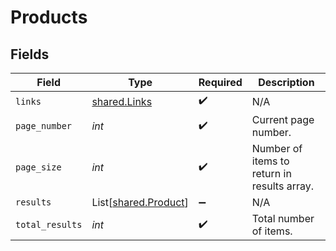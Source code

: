 # Products


## Fields

| Field                                                  | Type                                                   | Required                                               | Description                                            |
| ------------------------------------------------------ | ------------------------------------------------------ | ------------------------------------------------------ | ------------------------------------------------------ |
| `links`                                                | [shared.Links](../../models/shared/links.md)           | :heavy_check_mark:                                     | N/A                                                    |
| `page_number`                                          | *int*                                                  | :heavy_check_mark:                                     | Current page number.                                   |
| `page_size`                                            | *int*                                                  | :heavy_check_mark:                                     | Number of items to return in results array.            |
| `results`                                              | List[[shared.Product](../../models/shared/product.md)] | :heavy_minus_sign:                                     | N/A                                                    |
| `total_results`                                        | *int*                                                  | :heavy_check_mark:                                     | Total number of items.                                 |